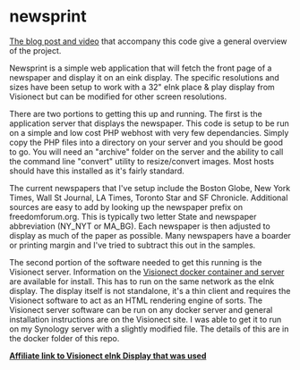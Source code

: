 # newsprint

[The blog post and video](https://gregraiz.com/posts/i-made-an-eink-newspaper) that accompany this code give a general overview of the project. 

Newsprint is a simple web application that will fetch the front page of a newspaper and display it on an eink display. The specific resolutions and sizes have been setup to work with a 32" eInk place & play display from Visionect but can be modified for other screen resolutions.  

There are two portions to getting this up and running. The first is the application server that displays the newspaper. This code is setup to be run on a simple and low cost PHP webhost with very few dependancies.  Simply copy the PHP files into a directory on your server and you should be good to go. You will need an "archive" folder on the server and the ability to call the command line "convert" utility to resize/convert images. Most hosts should have this installed as it's fairly standard. 

The current newspapers that I've setup include the Boston Globe, New York Times, Wall St Journal, LA Times, Toronto Star and SF Chronicle. Additional sources are easy to add by looking up the newspaper prefix on freedomforum.org. This is typically two letter State and newspaper abbreviation (NY_NYT or MA_BG). Each newspaper is then adjusted to display as much of the paper as possible. Many newspapers have a boarder or printing margin and I've tried to subtract this out in the samples.

The second portion of the software needed to get this running is the Visionect server. Information on the [Visionect docker container and server](https://docs.visionect.com/VisionectSoftwareSuite/Installation.html) are available for install. This has to run on the same network as the eInk display.  The display itself is not standalone, it's a thin client and requires the Visionect software to act as an HTML rendering engine of sorts.  The Visionect server software can be run on any docker server and general installation instructions are on the Visionect site. I was able to get it to run on my Synology server with a slightly modified file. The details of this are in the docker folder of this repo. 

[__Affiliate link to Visionect eInk Display that was used__](https://www.visionect.com/ref/graiz/)
